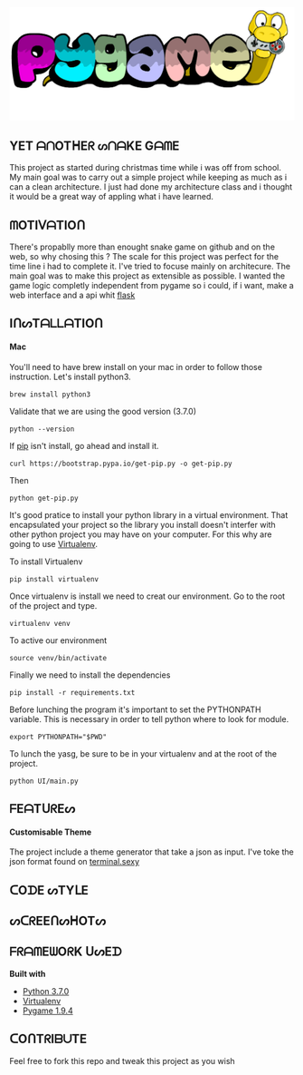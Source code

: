 ![pygame](pygame.png "Logo Title Text 1")

## YET ᗩᑎOTᕼEᖇ ᔕᑎᗩKE GᗩᗰE
This project as started during christmas time while i was off from school.
My main goal was to carry out a simple project while keeping as much as
i can a clean architecture. I just had done my architecture class
and i thought it would be a great way of appling what i have learned.

## ᗰOTIᐯᗩTIOᑎ
There's propablly more than enought snake game on github and on the web, so why 
chosing this ? The scale for this project was perfect for the time line i had to complete 
it. I've tried to focuse mainly on architecure. The main goal was to make this project as 
extensible as possible. I wanted the game logic completly independent from pygame so i could,
 if i want, make a web interface and a api whit [flask](http://flask.pocoo.org/) 
 
## IᑎᔕTᗩᒪᒪᗩTIOᑎ
#### Mac
You'll need to have brew install on your mac in order to follow those instruction.
Let's install python3.
```
brew install python3
```

Validate that we are using the good version (3.7.0)
```
python --version
```
If [pip](https://pypi.org/project/pip/) isn't install, go ahead and install it.
```
curl https://bootstrap.pypa.io/get-pip.py -o get-pip.py
```
Then
```
python get-pip.py
```

It's good pratice to install your python library in a virtual environment. 
That encapsulated your project so the library you install doesn't interfer with other python project you may have on your computer.
For this why are going to use [Virtualenv](https://virtualenv.pypa.io/en/latest/).

To install Virtualenv
```
pip install virtualenv
```

Once virtualenv is install we need to creat our environment. Go to the root of the project and type.
```
virtualenv venv
```

To active our environment
```
source venv/bin/activate
```

Finally we need to install the dependencies
```
pip install -r requirements.txt
```

Before lunching the program it's important to set the PYTHONPATH variable. This is necessary in order to tell python
 where to look for module.
 
 ```
export PYTHONPATH="$PWD"
```

To lunch the yasg, be sure to be in your virtualenv and at the root of the project.
```
python UI/main.py
```
 
## ᖴEᗩTᑌᖇEᔕ
#### Customisable Theme
The project include a theme generator that take a json as input. I've toke the json format found on [terminal.sexy](https://terminal.sexy/)

## ᑕOᗪE ᔕTYᒪE

## ᔕᑕᖇEEᑎᔕᕼOTᔕ

## ᖴᖇᗩᗰEᗯOᖇK ᑌᔕEᗪ
<b>Built with</b>
- [Python 3.7.0](https://www.python.org/downloads/release/python-370/)
- [Virtualenv](https://virtualenv.pypa.io/en/latest/)
- [Pygame 1.9.4](https://www.pygame.org/news)

## ᑕOᑎTᖇIᗷᑌTE
Feel free to fork this repo and tweak this project as you wish